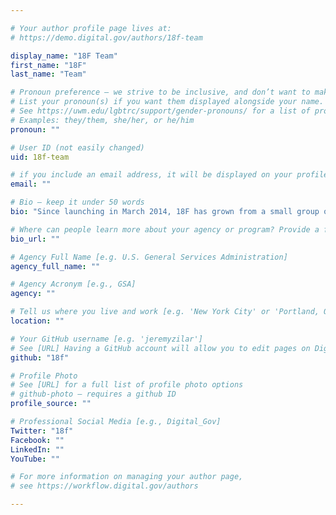 ```yaml
---

# Your author profile page lives at:
# https://demo.digital.gov/authors/18f-team

display_name: "18F Team"
first_name: "18F"
last_name: "Team"

# Pronoun preference — we strive to be inclusive, and don’t want to make assumptions on a person’s first name (be it a gender-neutral name, or is one more common in languages other than English). Learn more http://www.MyPronouns.org
# List your pronoun(s) if you want them displayed alongside your name. Leave it blank and we'll use just your name.
# See https://uwm.edu/lgbtrc/support/gender-pronouns/ for a list of pronouns
# Examples: they/them, she/her, or he/him
pronoun: ""

# User ID (not easily changed)
uid: 18f-team

# if you include an email address, it will be displayed on your profile page
email: ""

# Bio — keep it under 50 words
bio: "Since launching in March 2014, 18F has grown from a small group of Presidential Innovation Fellows into a team of almost 60 designers, developers, product managers, researchers, writers, and specialists. 18F builds effective, user-centric digital services focused on the interaction between government and the people and businesses it serves."

# Where can people learn more about your agency or program? Provide a full URL [e.g. 'https://www.example.gov/']
bio_url: ""

# Agency Full Name [e.g. U.S. General Services Administration]
agency_full_name: ""

# Agency Acronym [e.g., GSA]
agency: ""

# Tell us where you live and work [e.g. 'New York City' or 'Portland, OR']
location: ""

# Your GitHub username [e.g. 'jeremyzilar']
# See [URL] Having a GitHub account will allow you to edit pages on DigitalGov. The image used in your GitHub account can also be used to populate your digital.gov profile photo.
github: "18f"

# Profile Photo
# See [URL] for a full list of profile photo options
# github-photo — requires a github ID
profile_source: ""

# Professional Social Media [e.g., Digital_Gov]
Twitter: "18f"
Facebook: ""
LinkedIn: ""
YouTube: ""

# For more information on managing your author page,
# see https://workflow.digital.gov/authors

---
```

